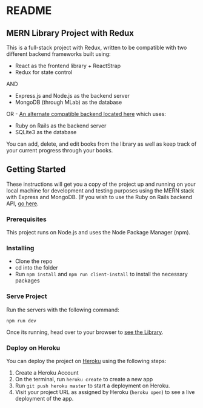 # README

## MERN Library Project with Redux

This is a full-stack project with Redux, written to be compatible with two different backend frameworks built using:

* React as the frontend library + ReactStrap
* Redux for state control

AND

* Express.js and Node.js as the backend server
* MongoDB (through MLab) as the database

OR - [An alternate compatible backend located here](https://github.com/denebtech/Ruby-Book-Store-API) which uses:

* Ruby on Rails as the backend server
* SQLite3 as the database



You can add, delete, and edit books from the library as well as keep track of your current progress through your books.

## Getting Started

These instructions will get you a copy of the project up and running on your local machine for development and testing purposes using the MERN stack with Express and MongoDB.  (If you wish to use the Ruby on Rails backend API, [go here](https://github.com/denebtech/Ruby-Book-Store-API).

### Prerequisites

This project runs on Node.js and uses the Node Package Manager (npm).

### Installing

* Clone the repo
* cd into the folder
* Run `npm install` and `npm run client-install` to install the necessary packages

### Serve Project

Run the servers with the following command:

```
npm run dev
```

Once its running, head over to your browser to [see the Library](http://localhost:3000/).

### Deploy on Heroku

You can deploy the project on [Heroku](https://www.heroku.com/) using the following steps:

1. Create a Heroku Account
2. On the terminal, run `heroku create` to create a new app
3. Run `git push heroku master` to start a deployment on Heroku.
4. Visit your project URL as assigned by Heroku (`heroku open`) to see a live deployment of the app.

